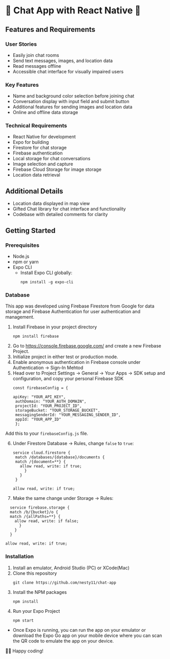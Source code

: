 # 📱 Chat App with React Native 🚀

## Features and Requirements

### User Stories
- Easily join chat rooms
- Send text messages, images, and location data
- Read messages offline
- Accessible chat interface for visually impaired users

### Key Features
- Name and background color selection before joining chat
- Conversation display with input field and submit button
- Additional features for sending images and location data
- Online and offline data storage

### Technical Requirements
- React Native for development
- Expo for building
- Firestore for chat storage
- Firebase authentication
- Local storage for chat conversations
- Image selection and capture
- Firebase Cloud Storage for image storage
- Location data retrieval

## Additional Details

- Location data displayed in map view
- Gifted Chat library for chat interface and functionality
- Codebase with detailed comments for clarity

##  Getting Started
### Prerequisites
- Node.js
- npm or yarn
- Expo CLI
  - Install Expo CLI globally:
    ```
    npm install -g expo-cli
### Database
This app was developed using Firebase Firestore from Google for data storage and Firebase Authentication for user authentication and management.
1. Install Firebase in your project directory
   ```
   npm install firebase
2. Go to https://console.firebase.google.com/ and create a new Firebase Project.
3. Initialize project in either test or production mode.
4. Enable anonymous authentication in Firebase console under Authentication -> Sign-In Mehtod
5. Head over to Project Settings -> General -> Your Apps -> SDK setup and configuration, and copy your personal Firebase SDK
   ```
   const firebaseConfig = {
   
   apiKey: "YOUR_API_KEY",
    authDomain: "YOUR_AUTH_DOMAIN",
    projectId: "YOUR_PROJECT_ID",
    storageBucket: "YOUR_STORAGE_BUCKET",
    messagingSenderId: "YOUR_MESSAGING_SENDER_ID",
    appId: "YOUR_APP_ID"
    };
Add this to your `firebaseConfig.js` file.

6. Under Firestore Database -> Rules, change `false` to `true`:
   ```
   service cloud.firestore {
    match /databases/{database}/documents {
    match /{document=**} {
      allow read, write: if true;
        }
      }
    }
   ```
   ```
   allow read, write: if true;
7. Make the same change under Storage -> Rules:
  ```
    service firebase.storage {
    match /b/{bucket}/o {
    match /{allPaths=**} {
      allow read, write: if false;
        }
      }
    }
   ```
   ```
   allow read, write: if true;
```
### Installation
1. Install an emulator, Android Studio (PC) or XCode(Mac)
2. Clone this repository
   ```
   git clone https://github.com/nesty11/chat-app
3. Install the NPM packages
   ```
   npm install
   ```
4. Run your Expo Project
   ```
   npm start
- Once Expo is running, you can run the app on your emulator or download the Expo Go app on your mobile device where you can scan the QR code to emulate the app on your device.

  
👨‍💻 Happy coding!
